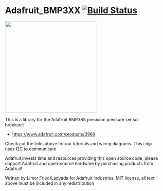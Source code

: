 # Adafruit_BMP3XX [![Build Status](https://travis-ci.org/adafruit/Adafruit_BMP3XX.svg?branch=master)](https://travis-ci.org/adafruit/Adafruit_BMP3XX)

<img src="https://cdn-shop.adafruit.com/970x728/3966-00.jpg" height="300"/>

This is a library for the Adafruit BMP388 precision pressure sensor breakout:
  * https://www.adafruit.com/products/3966
 
Check out the links above for our tutorials and wiring diagrams. This chip uses I2C to communicate

Adafruit invests time and resources providing this open source code, please support Adafruit and open-source hardware by purchasing products from Adafruit!

Written by Limor Fried/Ladyada for Adafruit Industries.
MIT license, all text above must be included in any redistribution